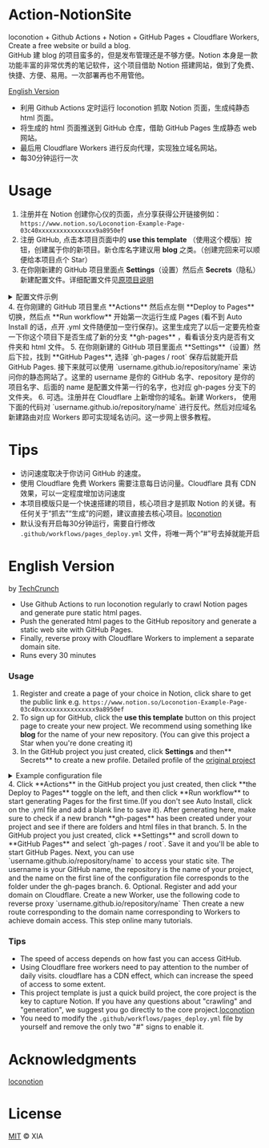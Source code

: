 # Action-NotionSite

loconotion + Github Actions + Notion + GitHub Pages + Cloudflare Workers, Create a free website or build a blog.<br>
GitHub 建 blog 的项目蛮多的，但是发布管理还是不够方便。Notion 本身是一款功能丰富的非常优秀的笔记软件，这个项目借助 Notion 搭建网站，做到了免费、快捷、方便、易用。一次部署再也不用管他。

[English Version](#english-version_1)

- 利用 Github Actions 定时运行 loconotion 抓取 Notion 页面，生成纯静态 html 页面。
- 将生成的 html 页面推送到 GitHub 仓库，借助 GitHub Pages 生成静态 web 网站。
- 最后用 Cloudflare Workers 进行反向代理，实现独立域名网站。
- 每30分钟运行一次

# Usage

1. 注册并在 Notion 创建你心仪的页面，点分享获得公开链接例如：`https://www.notion.so/Loconotion-Example-Page-03c40xxxxxxxxxxxxxxxx9a8950ef`
2. 注册 GitHub, 点击本项目页面中的 **use this template** （使用这个模版）按钮，创建属于你的新项目。新仓库名字建议用 **blog** 之类。（创建完回来可以顺便给本项目点个 Star）
3. 在你刚新建的 GitHub 项目里面点 **Settings**（设置）然后点 **Secrets**（隐私）新建配置文件。详细配置文件见[原项目说明](https://github.com/leoncvlt/loconotion#advanced-usage)
<details>
<summary>配置文件示例</summary>

**Name:**<br>
`SITE_CONFIG`<br>
**Value:**<br>
```
name = "notion"
page = "https://www.notion.so/Loconotion-Example-Page-03c40xxxxxxxxxxxxxxxx9a8950ef"
theme = "dark"
[site]

  [[site.meta]]
  name = "title"
  content = "Loconotion Test Site"

  [[site.meta]]
  name = "description"
  content = "A static site generated from a Notion.so page using Loconotion"

  [site.fonts]
  site = 'Nunito'
  navbar = ''
  title = 'Montserrat'
  h1 = 'Montserrat'
  h2 = 'Montserrat'
  h3 = 'Montserrat'
  body = ''
  code = ''

  [[site.inject.head.link]]
  rel="icon"
  sizes="16x16"
  type="image/png"
  href="/example/favicon-16x16.png"

  [[site.inject.body.script]]
  type="text/javascript"
  src="/example/custom-script.js"

[pages]

  [pages.d2fa06f244e64f66880bb0491f58223d]
    slug = "games-list"

    [[pages.d2fa06f244e64f66880bb0491f58223d.meta]]
    name = "description"
    content = "A fullscreen list database page, now with a pretty slug"

    [pages.d2fa06f244e64f66880bb0491f58223d.fonts]
    body = 'DM Mono'

  [pages.54dab6011e604430a21dc477cb8e4e3a]
    slug = "film-gallery"

  [pages.2604ce45890645c79f67d92833083fee]
    slug = "books-table"

  [pages.ae0a85c527824a3a855b7f4d31f4e0fc]
    slug = "random-board"
```

</details>
4. 在你刚建的 GitHub 项目里点 **Actions** 然后点左侧 **Deploy to Pages** 切换，然后点 **Run workflow** 开始第一次运行生成 Pages (看不到 Auto Install 的话，点开 .yml 文件随便加一空行保存)。这里生成完了以后一定要先检查一下你这个项目下是否生成了新的分支 **gh-pages** ，看看该分支内是否有文件夹和 html 文件。
5. 在你刚新建的 GitHub 项目里面点 **Settings**（设置）然后下拉，找到 **GitHub Pages**, 选择 `gh-pages / root`
保存后就能开启 GitHub Pages. 接下来就可以使用 `username.github.io/repository/name` 来访问你的静态网站了。这里的 username 是你的 GitHub 名字、repository 是你的项目名字、后面的 name 是配置文件第一行的名字，也对应 gh-pages 分支下的文件夹。
6. 可选。注册并在 Cloudflare 上新增你的域名。新建 Workers， 使用下面的代码对 `username.github.io/repository/name` 进行反代。然后对应域名新建路由对应 Workers 即可实现域名访问。这一步网上很多教程。

# Tips
- 访问速度取决于你访问 GitHub 的速度。
- 使用 Cloudflare 免费 Workers 需要注意每日访问量。Cloudflare 具有 CDN 效果，可以一定程度增加访问速度
- 本项目模版只是一个快速搭建的项目，核心项目才是抓取 Notion 的关键。有任何关于“抓去”“生成”的问题，建议直接去核心项目。[loconotion](https://github.com/leoncvlt/loconotion)
- 默认没有开启每30分钟运行，需要自行修改 `.github/workflows/pages_deploy.yml` 文件，将唯一两个“#”号去掉就能开启

# English Version
by [TechCrunch](https://www.deepl.com/)

- Use Github Actions to run loconotion regularly to crawl Notion pages and generate pure static html pages.
- Push the generated html pages to the GitHub repository and generate a static web site with GitHub Pages.
- Finally, reverse proxy with Cloudflare Workers to implement a separate domain site.
- Runs every 30 minutes

### Usage

1. Register and create a page of your choice in Notion, click share to get the public link e.g. `https://www.notion.so/Loconotion-Example-Page-03c40xxxxxxxxxxxxxxxx9a8950ef`
2. To sign up for GitHub, click the **use this template** button on this project page to create your new project. We recommend using something like **blog** for the name of your new repository. (You can give this project a Star when you're done creating it)
3. In the GitHub project you just created, click **Settings** and then** Secrets** to create a new profile. Detailed profile of the [original project](https://github.com/leoncvlt/loconotion#advanced-usage)
<details>
<summary>Example configuration file</summary>

**Name:**<br>
`SITE_CONFIG`<br>
**Value:**<br>
```
name = "notion"
page = "https://www.notion.so/Loconotion-Example-Page-03c40xxxxxxxxxxxxxxxx9a8950ef"
theme = "dark"
[site]

  [[site.meta]]
  name = "title"
  content = "Loconotion Test Site"

  [[site.meta]]
  name = "description"
  content = "A static site generated from a Notion.so page using Loconotion"

  [site.fonts]
  site = 'Nunito'
  navbar = ''
  title = 'Montserrat'
  h1 = 'Montserrat'
  h2 = 'Montserrat'
  h3 = 'Montserrat'
  body = ''
  code = ''

  [[site.inject.head.link]]
  rel="icon"
  sizes="16x16"
  type="image/png"
  href="/example/favicon-16x16.png"

  [[site.inject.body.script]]
  type="text/javascript"
  src="/example/custom-script.js"

[pages]

  [pages.d2fa06f244e64f66880bb0491f58223d]
    slug = "games-list"

    [[pages.d2fa06f244e64f66880bb0491f58223d.meta]]
    name = "description"
    content = "A fullscreen list database page, now with a pretty slug"

    [pages.d2fa06f244e64f66880bb0491f58223d.fonts]
    body = 'DM Mono'

  [pages.54dab6011e604430a21dc477cb8e4e3a]
    slug = "film-gallery"

  [pages.2604ce45890645c79f67d92833083fee]
    slug = "books-table"

  [pages.ae0a85c527824a3a855b7f4d31f4e0fc]
    slug = "random-board"
```
</details>
4. Click **Actions** in the GitHub project you just created, then click **the Deploy to Pages** toggle on the left, and then click **Run workflow** to start generating Pages for the first time.(If you don't see Auto Install, click on the .yml file and add a blank line to save it).
After generating here, make sure to check if a new branch **gh-pages** has been created under your project and see if there are folders and html files in that branch.
5. In the GitHub project you just created, click **Settings** and scroll down to **GitHub Pages** and select `gh-pages / root`.
Save it and you'll be able to start GitHub Pages.
Next, you can use `username.github.io/repository/name` to access your static site.
The username is your GitHub name, the repository is the name of your project, and the name on the first line of the configuration file corresponds to the folder under the gh-pages branch.
6. Optional. Register and add your domain on Cloudflare. Create a new Worker, use the following code to reverse proxy `username.github.io/repository/name` Then create a new route corresponding to the domain name corresponding to Workers to achieve domain access. This step online many tutorials.

### Tips
- The speed of access depends on how fast you can access GitHub.
- Using Cloudflare free workers need to pay attention to the number of daily visits. cloudflare has a CDN effect, which can increase the speed of access to some extent.
- This project template is just a quick build project, the core project is the key to capture Notion. If you have any questions about "crawling" and "generation", we suggest you go directly to the core project.[loconotion](https://github.com/leoncvlt/loconotion)
- You need to modify the `.github/workflows/pages_deploy.yml` file by yourself and remove the only two "#" signs to enable it.

# Acknowledgments
[loconotion](https://github.com/leoncvlt/loconotion)

# License
[MIT](https://github.com/artxia/Action-NotionSite/blob/main/LICENSE) © XIA